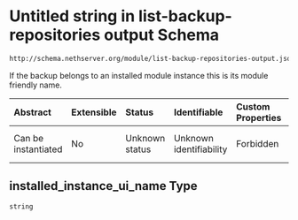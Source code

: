 # Untitled string in list-backup-repositories output Schema

```txt
http://schema.nethserver.org/module/list-backup-repositories-output.json#/items/properties/installed_instance_ui_name
```

If the backup belongs to an installed module instance this is its module friendly name.

| Abstract            | Extensible | Status         | Identifiable            | Custom Properties | Additional Properties | Access Restrictions | Defined In                                                                                                   |
| :------------------ | :--------- | :------------- | :---------------------- | :---------------- | :-------------------- | :------------------ | :----------------------------------------------------------------------------------------------------------- |
| Can be instantiated | No         | Unknown status | Unknown identifiability | Forbidden         | Allowed               | none                | [list-backup-repositories-output.json\*](module/list-backup-repositories-output.json "open original schema") |

## installed\_instance\_ui\_name Type

`string`
